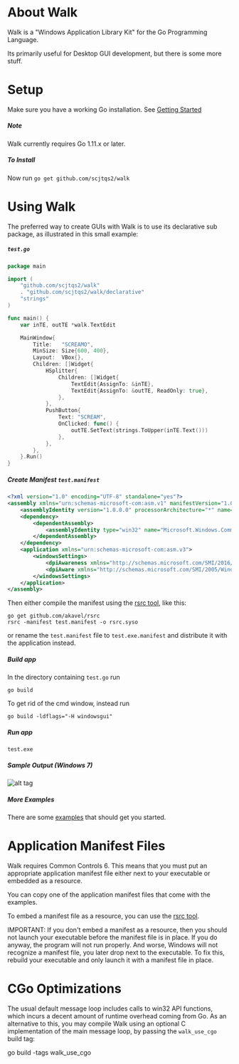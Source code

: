 About Walk
==========

Walk is a "Windows Application Library Kit" for the Go Programming Language.

Its primarily useful for Desktop GUI development, but there is some more stuff.

Setup
=====

Make sure you have a working Go installation.
See [Getting Started](http://golang.org/doc/install.html)

##### Note
Walk currently requires Go 1.11.x or later.

##### To Install
Now run `go get github.com/scjtqs2/walk`

Using Walk
==========

The preferred way to create GUIs with Walk is to use its declarative sub package,
as illustrated in this small example:

##### `test.go`

```go
package main

import (
	"github.com/scjtqs2/walk"
	. "github.com/scjtqs2/walk/declarative"
	"strings"
)

func main() {
	var inTE, outTE *walk.TextEdit

	MainWindow{
		Title:   "SCREAMO",
		MinSize: Size{600, 400},
		Layout:  VBox{},
		Children: []Widget{
			HSplitter{
				Children: []Widget{
					TextEdit{AssignTo: &inTE},
					TextEdit{AssignTo: &outTE, ReadOnly: true},
				},
			},
			PushButton{
				Text: "SCREAM",
				OnClicked: func() {
					outTE.SetText(strings.ToUpper(inTE.Text()))
				},
			},
		},
	}.Run()
}
```

##### Create Manifest `test.manifest`

```xml
<?xml version="1.0" encoding="UTF-8" standalone="yes"?>
<assembly xmlns="urn:schemas-microsoft-com:asm.v1" manifestVersion="1.0">
    <assemblyIdentity version="1.0.0.0" processorArchitecture="*" name="SomeFunkyNameHere" type="win32"/>
    <dependency>
        <dependentAssembly>
            <assemblyIdentity type="win32" name="Microsoft.Windows.Common-Controls" version="6.0.0.0" processorArchitecture="*" publicKeyToken="6595b64144ccf1df" language="*"/>
        </dependentAssembly>
    </dependency>
    <application xmlns="urn:schemas-microsoft-com:asm.v3">
        <windowsSettings>
            <dpiAwareness xmlns="http://schemas.microsoft.com/SMI/2016/WindowsSettings">PerMonitorV2, PerMonitor</dpiAwareness>
            <dpiAware xmlns="http://schemas.microsoft.com/SMI/2005/WindowsSettings">True</dpiAware>
        </windowsSettings>
    </application>
</assembly>
```

Then either compile the manifest using the [rsrc tool](https://github.com/akavel/rsrc), like this:

	go get github.com/akavel/rsrc
	rsrc -manifest test.manifest -o rsrc.syso

or rename the `test.manifest` file to `test.exe.manifest` and distribute it with the application instead.

##### Build app

In the directory containing `test.go` run

	go build
	
To get rid of the cmd window, instead run

	go build -ldflags="-H windowsgui"

##### Run app
	
	test.exe
	
##### Sample Output (Windows 7)

![alt tag](http://i.imgur.com/lUrgE2Q.png)

##### More Examples
There are some [examples](examples) that should get you started.

Application Manifest Files
==========================
Walk requires Common Controls 6. This means that you must put an appropriate
application manifest file either next to your executable or embedded as a
resource.

You can copy one of the application manifest files that come with the examples.

To embed a manifest file as a resource, you can use the [rsrc tool](https://github.com/akavel/rsrc).

IMPORTANT: If you don't embed a manifest as a resource, then you should not launch
your executable before the manifest file is in place.
If you do anyway, the program will not run properly. And worse, Windows will not
recognize a manifest file, you later drop next to the executable. To fix this,
rebuild your executable and only launch it with a manifest file in place.

CGo Optimizations
=================

The usual default message loop includes calls to win32 API functions, which incurs a decent amount
of runtime overhead coming from Go. As an alternative to this, you may compile Walk using an
optional C implementation of the main message loop, by passing the `walk_use_cgo` build tag:

   go build -tags walk_use_cgo
